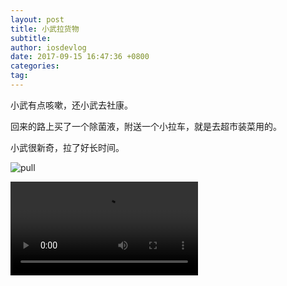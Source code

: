```yaml
---
layout: post
title: 小武拉货物
subtitle: 
author: iosdevlog
date: 2017-09-15 16:47:36 +0800
categories: 
tag: 
---
```


小武有点咳嗽，还小武去社康。

回来的路上买了一个除菌液，附送一个小拉车，就是去超市装菜用的。

小武很新奇，拉了好长时间。

![pull](https://firebasestorage.googleapis.com/v0/b/growth15-a8c59.appspot.com/o/2017%2F09%2F03%2Fpull.JPG?alt=media&token=f5022d26-309c-450a-9bdb-846727a4aef9)

<video controls="controls">
  <source src="https://firebasestorage.googleapis.com/v0/b/growth15-a8c59.appspot.com/o/2017%2F09%2F03%2Fpull.mp4?alt=media&token=c196f935-013e-40d8-8d2d-f76fea8498e3" type="video/mp4">
您的浏览器不支持播放视频
</video>
